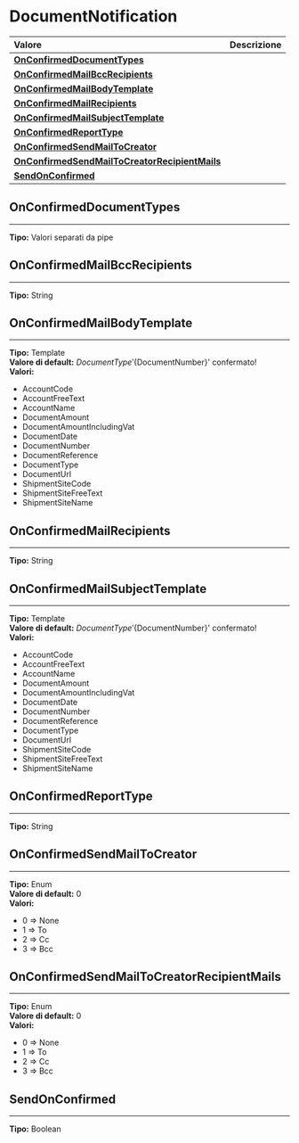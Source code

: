 # DocumentNotification

| Valore| Descrizione |
| :--- | :--- |
| [**OnConfirmedDocumentTypes**](documentnotification.md#onconfirmeddocumenttypes) |  |
| [**OnConfirmedMailBccRecipients**](documentnotification.md#onconfirmedmailbccrecipients) |  |
| [**OnConfirmedMailBodyTemplate**](documentnotification.md#onconfirmedmailbodytemplate) |  |
| [**OnConfirmedMailRecipients**](documentnotification.md#onconfirmedmailrecipients) |  |
| [**OnConfirmedMailSubjectTemplate**](documentnotification.md#onconfirmedmailsubjecttemplate) |  |
| [**OnConfirmedReportType**](documentnotification.md#onconfirmedreporttype) |  |
| [**OnConfirmedSendMailToCreator**](documentnotification.md#onconfirmedsendmailtocreator) |  |
| [**OnConfirmedSendMailToCreatorRecipientMails**](documentnotification.md#onconfirmedsendmailtocreatorrecipientmails) |  |
| [**SendOnConfirmed**](documentnotification.md#sendonconfirmed) |  |

## OnConfirmedDocumentTypes 
-----
**Tipo:** Valori separati da pipe	 

## OnConfirmedMailBccRecipients 
-----
**Tipo:** String	 

## OnConfirmedMailBodyTemplate 
-----
**Tipo:** Template	 
**Valore di default:** ${DocumentType} '${DocumentNumber}' confermato!	 
**Valori:**

* AccountCode
* AccountFreeText
* AccountName
* DocumentAmount
* DocumentAmountIncludingVat
* DocumentDate
* DocumentNumber
* DocumentReference
* DocumentType
* DocumentUrl
* ShipmentSiteCode
* ShipmentSiteFreeText
* ShipmentSiteName

## OnConfirmedMailRecipients 
-----
**Tipo:** String	 

## OnConfirmedMailSubjectTemplate 
-----
**Tipo:** Template	 
**Valore di default:** ${DocumentType} '${DocumentNumber}' confermato!	 
**Valori:**

* AccountCode
* AccountFreeText
* AccountName
* DocumentAmount
* DocumentAmountIncludingVat
* DocumentDate
* DocumentNumber
* DocumentReference
* DocumentType
* DocumentUrl
* ShipmentSiteCode
* ShipmentSiteFreeText
* ShipmentSiteName

## OnConfirmedReportType 
-----
**Tipo:** String	 

## OnConfirmedSendMailToCreator 
-----
**Tipo:** Enum	 
**Valore di default:** 0	 
**Valori:**

* 0 => None
* 1 => To
* 2 => Cc
* 3 => Bcc

## OnConfirmedSendMailToCreatorRecipientMails 
-----
**Tipo:** Enum	 
**Valore di default:** 0	 
**Valori:**

* 0 => None
* 1 => To
* 2 => Cc
* 3 => Bcc

## SendOnConfirmed 
-----
**Tipo:** Boolean	 




